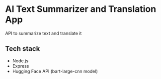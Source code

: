 # AI Text Summarizer and Translation App

API to summarize text and translate it

## Tech stack 
- Node.js
- Express
- Hugging Face API (bart-large-cnn model)
